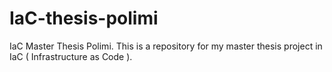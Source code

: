 # IaC-thesis-polimi
IaC Master Thesis Polimi.
This is a repository for my master thesis project in IaC ( Infrastructure as Code ).
